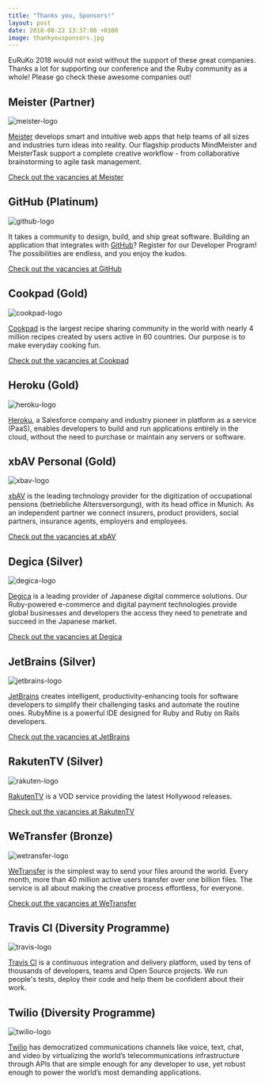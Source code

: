 ```yaml
---
title: "Thanks you, Sponsors!"
layout: post
date: 2018-08-22 13:37:00 +0100
image: thankyousponsors.jpg
---
```


EuRuKo 2018 would not exist without the support of these great companies. Thanks a lot for supporting our conference and the Ruby community as a whole! Please go check these awesome companies out!

## Meister (Partner)
![meister-logo](https://2018.euruko.org/assets/images/sponsors/meisterlabs.svg)

[Meister](https://meister.com) develops smart and intuitive web apps that help teams of all sizes and industries turn ideas into reality. Our flagship products MindMeister and MeisterTask support a complete creative workflow - from collaborative brainstorming to agile task management.

[Check out the vacancies at Meister](https://2018.euruko.org/jobs/meister)

## GitHub (Platinum)
![github-logo](https://2018.euruko.org/assets/images/sponsors/github.png)

It takes a community to design, build, and ship great software. Building an application that integrates with [GitHub](https://github.com)? Register for our Developer Program! The possibilities are endless, and you enjoy the kudos.

[Check out the vacancies at GitHub](https://2018.euruko.org/jobs/github)

## Cookpad (Gold)
![cookpad-logo](https://2018.euruko.org/assets/images/sponsors/cookpad.png)

[Cookpad](https://cookpadteam.com) is the largest recipe sharing community in the world with nearly 4 million recipes created by users active in 60 countries. Our purpose is to make everyday cooking fun.

[Check out the vacancies at Cookpad](https://2018.euruko.org/jobs/cookpad)

## Heroku (Gold)
![heroku-logo](https://2018.euruko.org/assets/images/sponsors/heroku.svg)

[Heroku](https://heroku.com/home), a Salesforce company and industry pioneer in platform as a service (PaaS), enables developers to build and run applications entirely in the cloud, without the need to purchase or maintain any servers or software.

## xbAV Personal (Gold)
![xbav-logo](https://2018.euruko.org/assets/images/sponsors/xbav.svg)

[xbAV](https://xbav.de) is the leading technology provider for the digitization of occupational pensions (betriebliche Altersversorgung), with its head office in Munich. As an independent partner we connect insurers, product providers, social partners, insurance agents, employers and employees.

[Check out the vacancies at xbAV](https://2018.euruko.org/jobs/xbav)

## Degica (Silver)
![degica-logo](https://2018.euruko.org/assets/images/sponsors/degica.svg)

[Degica](https://degica.com) is a leading provider of Japanese digital commerce solutions. Our Ruby-powered e-commerce and digital payment technologies provide global businesses and developers the access they need to penetrate and succeed in the Japanese market.

[Check out the vacancies at Degica](https://2018.euruko.org/jobs/degica)

## JetBrains (Silver)
![jetbrains-logo](https://2018.euruko.org/assets/images/sponsors/jetbrains.svg)

[JetBrains](https://jetbrains.com) creates intelligent, productivity-enhancing tools for software developers to simplify their challenging tasks and automate the routine ones. RubyMine is a powerful IDE designed for Ruby and Ruby on Rails developers.

[Check out the vacancies at JetBrains](https://2018.euruko.org/jobs/jetbrains)

## RakutenTV (Silver)
![rakuten-logo](https://2018.euruko.org/assets/images/sponsors/rakuten.png)

[RakutenTV](https://rakuten.tv) is a VOD service providing the latest Hollywood releases.

[Check out the vacancies at RakutenTV](https://2018.euruko.org/jobs/rakuten)

## WeTransfer (Bronze)
![wetransfer-logo](https://2018.euruko.org/assets/images/sponsors/wetransfer.svg)

[WeTransfer](https://wetransfer.com) is the simplest way to send your files around the world. Every month, more than 40 million active users transfer over one billion files. The service is all about making the creative process effortless, for everyone.

[Check out the vacancies at WeTransfer](https://2018.euruko.org/jobs/wetransfer)

## Travis CI (Diversity Programme)
![travis-logo](https://2018.euruko.org/assets/images/sponsors/travis.png)

[Travis CI](https://travis-ci.com/?utm_source=EURUKO2018) is a continuous integration and delivery platform, used by tens of thousands of developers, teams and Open Source projects. We run people's tests, deploy their code and help them be confident about their work.

## Twilio (Diversity Programme)
![twilio-logo](https://2018.euruko.org/assets/images/sponsors/twilio.png)

[Twilio](https://twilio.com) has democratized communications channels like voice, text, chat, and video by virtualizing the world’s telecommunications infrastructure through APIs that are simple enough for any developer to use, yet robust enough to power the world’s most demanding applications.
